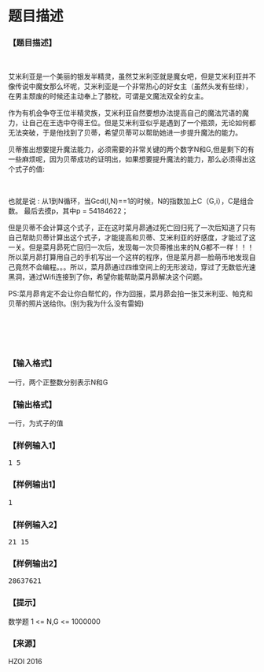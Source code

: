 # 题目描述


<h3>
【题目描述】
</h3>
<p>
<br/>
</p>
<p>
艾米利亚是一个美丽的银发半精灵，虽然艾米利亚就是魔女吧，但是艾米利亚并不像传说中魔女那么坏呢，艾米利亚是一个非常热心的好女主（虽然头发有些绿），在男主颓废的时候还主动奉上了膝枕，可谓是文魔法双全的女主。
</p>
<p>
作为有机会争夺王位半精灵族，艾米利亚自然要想办法提高自己的魔法咒语的魔力，让自己在王选中夺得王位。但是艾米利亚似乎是遇到了一个瓶颈，无论如何都无法突破，于是他找到了贝蒂，希望贝蒂可以帮助她进一步提升魔法的能力。
</p>
<p>
贝蒂推出想要提升魔法能力，必须需要的非常关键的两个数字N和G,但是剩下的有一些麻烦呢，因为贝蒂成功的证明出，如果想要提升魔法的能力，那么必须得出这个式子的值:
</p>
<p>
     <img src="/upload/image/20160812/20160812192543_74849.png" alt=""/> 
</p>
<p>
也就是说 : 从1到N循环，当Gcd(I,N)==1的时候，N的指数加上C（G,i），C是组合数。		最后去摸p，其中p = 54184622；
</p>
<p>
但是贝蒂不会计算这个式子，正在这时菜月昴通过死亡回归死了一次后知道了只有自己帮助贝蒂计算出这个式子，才能提高和贝蒂、艾米利亚的好感度，才能过了这一关。但是菜月昴死亡回归一次后，发现每一次贝蒂推出来的N,G都不一样！！！所以菜月昴打算用自己的手机写出一个这样的程序，但是菜月昴一脸萌币地发现自己竟然不会编程。。。所以，菜月昴通过四维空间上的无形波动，穿过了无数低光速黑洞，通过Wifi连接到了你，希望你能帮助菜月昴解决这个问题。
</p>
<p>
PS:菜月昴肯定不会让你白帮忙的，作为回报，菜月昴会拍一张艾米利亚、帕克和贝蒂的照片送给你。(别为我为什么没有雷姆)
</p>
<p>
<img src="/upload/image/20160812/20160812192626_40897.jpg" alt=""/> 
</p>
<p>
<br/>
</p>
<p>
<br/>
</p>
<h3>
【输入格式】
</h3>
<p>
一行，两个正整数分别表示N和G
</p>
<h3>
【输出格式】
</h3>
<p>
一行，为式子的值
</p>
<h3>
【样例输入1】
</h3>
<pre>1 5</pre>
<h3>
【样例输出1】
</h3>
<pre>1<span style="font-size:15px;"> </span></pre>
<h3>
【样例输入2】
</h3>
<pre>21 15</pre>
<h3>
【样例输出2】
</h3>
<pre>28637621</pre>
<h3>
【提示】
</h3>
<p>
数学题 1 &lt;= N,G &lt;= 1000000
</p>
<h3>
【来源】
</h3>
<p>
HZOI 2016
</p>
